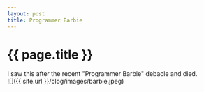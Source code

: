 ```yaml
---
layout: post
title: Programmer Barbie
---
```


{{ page.title }}
================

<p class="meta">
I saw this after the recent "Programmer Barbie" debacle and died. 

<br>
![]({{ site.url }}/clog/images/barbie.jpeg)

